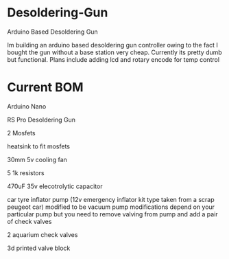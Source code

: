 # Desoldering-Gun
Arduino Based Desoldering Gun   

Im building an arduino based desoldering gun controller owing to the fact I bought the gun without a base station very cheap. 
Currently its pretty dumb but functional. 
Plans include adding lcd and rotary encode for temp control

# Current BOM

Arduino Nano

RS Pro Desoldering Gun

2 Mosfets

heatsink to fit mosfets

30mm 5v cooling fan

5 1k resistors

470uF 35v elecotrolytic capacitor

car tyre inflator pump (12v emergency inflator kit type taken from a scrap peugeot car) modified to be vacuum pump modifications depend on your particular pump but you need to remove valving from pump and add a pair of check valves

2 aquarium check valves

3d printed valve block

